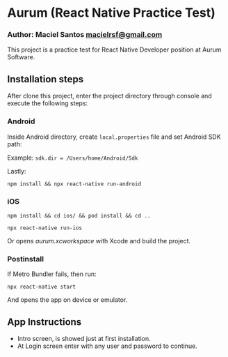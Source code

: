 # Aurum (React Native Practice Test)

### Author: Maciel Santos <macielrsf@gmail.com> ####

This project is a practice test for React Native Developer position at Aurum Software. 

## Installation steps

After clone this project, enter the project directory through console and execute the following steps:

### Android ###

Inside Android directory, create `local.properties` file and set Android SDK path:

Example: `sdk.dir = /Users/home/Android/Sdk`

Lastly:

`npm install && npx react-native run-android`

### iOS ###

`npm install && cd ios/ && pod install && cd ..`

`npx react-native run-ios`

Or opens *aurum.xcworkspace* with Xcode and build the project.

### Postinstall ###

If Metro Bundler fails, then run:

`npx react-native start`

And opens the app on device or emulator. 

## App Instructions

- Intro screen, is showed just at first installation.
- At Login screen enter with any user and password to continue.
